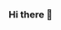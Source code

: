 ### Hi there 👋

<!--
**zahraahhajhsn/zahraahhajhsn** is a ✨ _special_ ✨ repository because its `README.md` (this file) appears on your GitHub profile.

Here are some ideas to get you started:

- 🔭 I’m currently working on learning new languages
- 🌱 I’m currently learning game designing
- 🤔 I’m looking for help with ... game designig
- 💬 Ask me about ... anything
- 📫 How to reach me: zahraahajhsn98@gmail.com
- 😄 Pronouns: ... she/her
- ⚡ Fun fact: ... I am half finished
-->
